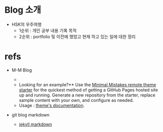 # Blog 소개

* HSK의 우주여행
  + 1순위 : 개인 공부 내용 기록 목적
  + 2순위 : portfolio 및 이전에 했었고 현재 하고 있는 일에 대한 정리

# refs

* M-M Blog
  + [1]: https://mmistakes.github.io/minimal-mistakes/
  + Looking for an example?** Use the [Minimal Mistakes remote theme starter](https://github.com/mmistakes/mm-github-pages-starter/generate) for the quickest method of getting a GitHub Pages hosted site up and running. Generate a new repository from the starter, replace sample content with your own, and configure as needed.
  + Usage : [theme's documentation](https://mmistakes.github.io/minimal-mistakes/docs/quick-start-guide/).

* git blog markdown
  + [jekyll markdown](https://www.markdownguide.org/tools/jekyll/)
